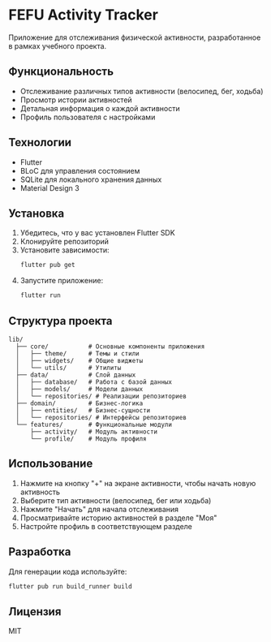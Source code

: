 # FEFU Activity Tracker

Приложение для отслеживания физической активности, разработанное в рамках учебного проекта.

## Функциональность

- Отслеживание различных типов активности (велосипед, бег, ходьба)
- Просмотр истории активностей
- Детальная информация о каждой активности
- Профиль пользователя с настройками

## Технологии

- Flutter
- BLoC для управления состоянием
- SQLite для локального хранения данных
- Material Design 3

## Установка

1. Убедитесь, что у вас установлен Flutter SDK
2. Клонируйте репозиторий
3. Установите зависимости:
   ```bash
   flutter pub get
   ```
4. Запустите приложение:
   ```bash
   flutter run
   ```

## Структура проекта

```
lib/
  ├── core/           # Основные компоненты приложения
  │   ├── theme/      # Темы и стили
  │   ├── widgets/    # Общие виджеты
  │   └── utils/      # Утилиты
  ├── data/           # Слой данных
  │   ├── database/   # Работа с базой данных
  │   ├── models/     # Модели данных
  │   └── repositories/ # Реализации репозиториев
  ├── domain/         # Бизнес-логика
  │   ├── entities/   # Бизнес-сущности
  │   └── repositories/ # Интерфейсы репозиториев
  └── features/       # Функциональные модули
      ├── activity/   # Модуль активности
      └── profile/    # Модуль профиля
```

## Использование

1. Нажмите на кнопку "+" на экране активности, чтобы начать новую активность
2. Выберите тип активности (велосипед, бег или ходьба)
3. Нажмите "Начать" для начала отслеживания
4. Просматривайте историю активностей в разделе "Моя"
5. Настройте профиль в соответствующем разделе

## Разработка

Для генерации кода используйте:
```bash
flutter pub run build_runner build
```

## Лицензия

MIT 